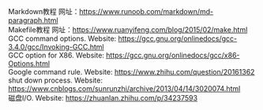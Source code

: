Markdown教程 网址：<https://www.runoob.com/markdown/md-paragraph.html>  
Makefile教程 网址：<https://www.ruanyifeng.com/blog/2015/02/make.html>  
GCC command options. Website: <https://gcc.gnu.org/onlinedocs/gcc-3.4.0/gcc/Invoking-GCC.html>  
GCC option for X86. Website: <https://gcc.gnu.org/onlinedocs/gcc/x86-Options.html>  
Google command rule. Website: <https://www.zhihu.com/question/20161362>  
shut down process. Website: <https://www.cnblogs.com/sunrunzhi/archive/2013/04/14/3020074.html>  
磁盘I/O. Website: <https://zhuanlan.zhihu.com/p/34237593>
